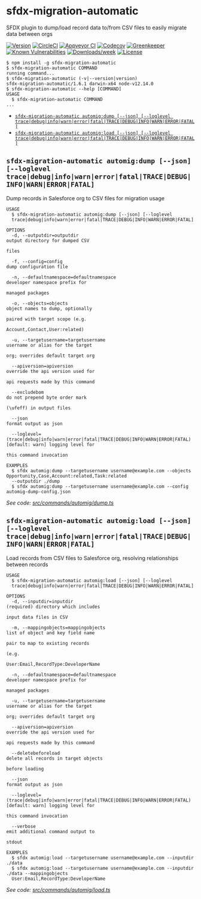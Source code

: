 sfdx-migration-automatic
========================

SFDX plugin to dump/load record data to/from CSV files to easily migrate data between orgs


[![Version](https://img.shields.io/npm/v/sfdx-migration-automatic.svg)](https://npmjs.org/package/sfdx-migration-automatic)
[![CircleCI](https://circleci.com/gh/stomita/sfdx-migration-automatic/tree/master.svg?style=shield)](https://circleci.com/gh/stomita/sfdx-migration-automatic/tree/master)
[![Appveyor CI](https://ci.appveyor.com/api/projects/status/github/stomita/sfdx-migration-automatic?branch=master&svg=true)](https://ci.appveyor.com/project/heroku/sfdx-migration-automatic/branch/master)
[![Codecov](https://codecov.io/gh/stomita/sfdx-migration-automatic/branch/master/graph/badge.svg)](https://codecov.io/gh/stomita/sfdx-migration-automatic)
[![Greenkeeper](https://badges.greenkeeper.io/stomita/sfdx-migration-automatic.svg)](https://greenkeeper.io/)
[![Known Vulnerabilities](https://snyk.io/test/github/stomita/sfdx-migration-automatic/badge.svg)](https://snyk.io/test/github/stomita/sfdx-migration-automatic)
[![Downloads/week](https://img.shields.io/npm/dw/sfdx-migration-automatic.svg)](https://npmjs.org/package/sfdx-migration-automatic)
[![License](https://img.shields.io/npm/l/sfdx-migration-automatic.svg)](https://github.com/stomita/sfdx-migration-automatic/blob/master/package.json)

<!-- toc -->

<!-- tocstop -->
<!-- install -->
<!-- usage -->
```sh-session
$ npm install -g sfdx-migration-automatic
$ sfdx-migration-automatic COMMAND
running command...
$ sfdx-migration-automatic (-v|--version|version)
sfdx-migration-automatic/1.6.1 darwin-x64 node-v12.14.0
$ sfdx-migration-automatic --help [COMMAND]
USAGE
  $ sfdx-migration-automatic COMMAND
...
```
<!-- usagestop -->
<!-- commands -->
* [`sfdx-migration-automatic automig:dump [--json] [--loglevel trace|debug|info|warn|error|fatal|TRACE|DEBUG|INFO|WARN|ERROR|FATAL]`](#sfdx-migration-automatic-automigdump---json---loglevel-tracedebuginfowarnerrorfataltracedebuginfowarnerrorfatal)
* [`sfdx-migration-automatic automig:load [--json] [--loglevel trace|debug|info|warn|error|fatal|TRACE|DEBUG|INFO|WARN|ERROR|FATAL]`](#sfdx-migration-automatic-automigload---json---loglevel-tracedebuginfowarnerrorfataltracedebuginfowarnerrorfatal)

## `sfdx-migration-automatic automig:dump [--json] [--loglevel trace|debug|info|warn|error|fatal|TRACE|DEBUG|INFO|WARN|ERROR|FATAL]`

Dump records in Salesforce org to CSV files for migration usage

```
USAGE
  $ sfdx-migration-automatic automig:dump [--json] [--loglevel 
  trace|debug|info|warn|error|fatal|TRACE|DEBUG|INFO|WARN|ERROR|FATAL]

OPTIONS
  -d, --outputdir=outputdir                                                         output directory for dumped CSV
                                                                                    files

  -f, --config=config                                                               dump configuration file

  -n, --defaultnamespace=defaultnamespace                                           developer namespace prefix for
                                                                                    managed packages

  -o, --objects=objects                                                             object names to dump, optionally
                                                                                    paired with target scope (e.g.
                                                                                    Account,Contact,User:related)

  -u, --targetusername=targetusername                                               username or alias for the target
                                                                                    org; overrides default target org

  --apiversion=apiversion                                                           override the api version used for
                                                                                    api requests made by this command

  --excludebom                                                                      do not prepend byte order mark
                                                                                    (\ufeff) in output files

  --json                                                                            format output as json

  --loglevel=(trace|debug|info|warn|error|fatal|TRACE|DEBUG|INFO|WARN|ERROR|FATAL)  [default: warn] logging level for
                                                                                    this command invocation

EXAMPLES
  $ sfdx automig:dump --targetusername username@example.com --objects Opportunity,Case,Account:related,Task:related 
  --outputdir ./dump
  $ sfdx automig:dump --targetusername username@example.com --config automig-dump-config.json
```

_See code: [src/commands/automig/dump.ts](https://github.com/stomita/sfdx-migration-automatic/blob/v1.6.1/src/commands/automig/dump.ts)_

## `sfdx-migration-automatic automig:load [--json] [--loglevel trace|debug|info|warn|error|fatal|TRACE|DEBUG|INFO|WARN|ERROR|FATAL]`

Load records from CSV files to Salesforce org, resolving relationships between records

```
USAGE
  $ sfdx-migration-automatic automig:load [--json] [--loglevel 
  trace|debug|info|warn|error|fatal|TRACE|DEBUG|INFO|WARN|ERROR|FATAL]

OPTIONS
  -d, --inputdir=inputdir                                                           (required) directory which includes
                                                                                    input data files in CSV

  -m, --mappingobjects=mappingobjects                                               list of object and key field name
                                                                                    pair to map to existing records
                                                                                    (e.g.
                                                                                    User:Email,RecordType:DeveloperName

  -n, --defaultnamespace=defaultnamespace                                           developer namespace prefix for
                                                                                    managed packages

  -u, --targetusername=targetusername                                               username or alias for the target
                                                                                    org; overrides default target org

  --apiversion=apiversion                                                           override the api version used for
                                                                                    api requests made by this command

  --deletebeforeload                                                                delete all records in target objects
                                                                                    before loading

  --json                                                                            format output as json

  --loglevel=(trace|debug|info|warn|error|fatal|TRACE|DEBUG|INFO|WARN|ERROR|FATAL)  [default: warn] logging level for
                                                                                    this command invocation

  --verbose                                                                         emit additional command output to
                                                                                    stdout

EXAMPLES
  $ sfdx automig:load --targetusername username@example.com --inputdir ./data
  $ sfdx automig:load --targetusername username@example.com --inputdir ./data --mappingobjects 
  User:Email,RecordType:DeveloperName
```

_See code: [src/commands/automig/load.ts](https://github.com/stomita/sfdx-migration-automatic/blob/v1.6.1/src/commands/automig/load.ts)_
<!-- commandsstop -->
